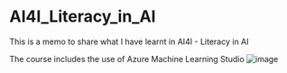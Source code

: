 # AI4I_Literacy_in_AI
This is a memo to share what I have learnt in AI4I - Literacy in AI

The course includes the use of Azure Machine Learning Studio
![image](https://user-images.githubusercontent.com/52286325/142727418-c2dd2952-1192-4e10-bb58-2c7462b0582f.png)
